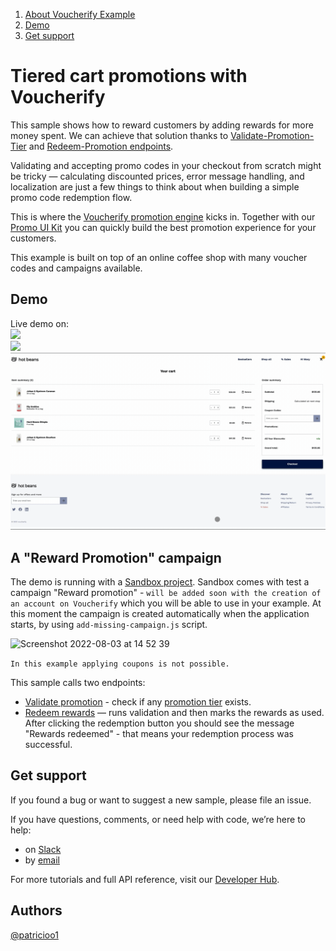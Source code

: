 1. [About Voucherify Example](#voucherify-example)
2. [Demo](#demo)
3. [Get support](#support)


# Tiered cart promotions with Voucherify <a id="voucherify-example"></a>

This sample shows how to reward customers by adding rewards for more money spent. We can achieve that solution thanks to [Validate-Promotion-Tier](https://docs.voucherify.io/reference/validate-promotions-1) and [Redeem-Promotion endpoints](https://docs.voucherify.io/reference/redeem-stacked-discounts).

Validating and accepting promo codes in your checkout from scratch might be tricky — calculating discounted prices, error message handling, and localization are just a few things to think about when building a simple promo code redemption flow.

This is where the [Voucherify promotion engine](https://docs.voucherify.io/docs) kicks in. Together with our [Promo UI Kit](https://www.figma.com/community/file/1100356622702326488) you can quickly build the best promotion experience for your customers.

This example is built on top of an online coffee shop with many voucher codes and campaigns available.

## Demo <a id="demo"></a>

Live demo on:<br>
[<img src="https://cdn.icon-icons.com/icons2/2699/PNG/512/heroku_logo_icon_169035.png" width="100px"/>](https://voucherify-examples.herokuapp.com/tiered-cart-promotions/)<br>
[<img src="https://user-images.githubusercontent.com/77458595/182553794-59bf31fe-91b9-4ebe-b468-d466b0bb73b2.svg" width="100px" />](https://replit.com/@Voucherify/Voucherify-Examples?v=1#README.md)
![](https://github.com/voucherify-samples/voucher-code-redemption/blob/main/free_shipping.gif)

## A "Reward Promotion" campaign<a id="creating-campaign"></a>
The demo is running with a [Sandbox project](https://docs.voucherify.io/docs/testing). Sandbox comes with test a campaign "Reward promotion" - ```will be added soon with the creation of an account on Voucherify``` which you will be able to use in your example. At this moment the campaign is created automatically when the application starts, by using ```add-missing-campaign.js``` script.

<img width="1189" alt="Screenshot 2022-08-03 at 14 52 39" src="https://user-images.githubusercontent.com/77458595/182775604-db10d656-f9f8-410f-ad74-6aa746ba4727.png">

```In this example applying coupons is not possible.```

This sample calls two endpoints:

* [Validate promotion](https://docs.voucherify.io/reference/validate-promotions-1) - check if any [promotion tier](https://docs.voucherify.io/docs/promotion-tier) exists.
* [Redeem rewards](https://docs.voucherify.io/reference/redeem-stacked-discounts) — runs validation and then marks the rewards as used. After clicking the redemption button you should see the message "Rewards redeemed" - that means your redemption process was successful.

## Get support <a id="support"></a>

If you found a bug or want to suggest a new sample, please file an issue.

If you have questions, comments, or need help with code, we’re here to help:
* on [Slack](https://www.voucherify.io/community)
* by [email](https://www.voucherify.io/contact-support)

For more tutorials and full API reference, visit our [Developer Hub](https://docs.voucherify.io).

## Authors
[@patricioo1](https://github.com/patricioo1)
